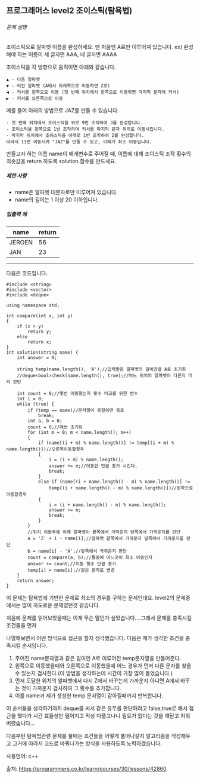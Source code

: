 ## 프로그래머스 level2 조이스틱(탐욕법)

###### 문제 설명

조이스틱으로 알파벳 이름을 완성하세요. 맨 처음엔 A로만 이루어져 있습니다.
ex) 완성해야 하는 이름이 세 글자면 AAA, 네 글자면 AAAA

조이스틱을 각 방향으로 움직이면 아래와 같습니다.

```
▲ - 다음 알파벳
▼ - 이전 알파벳 (A에서 아래쪽으로 이동하면 Z로)
◀ - 커서를 왼쪽으로 이동 (첫 번째 위치에서 왼쪽으로 이동하면 마지막 문자에 커서)
▶ - 커서를 오른쪽으로 이동
```

예를 들어 아래의 방법으로 JAZ를 만들 수 있습니다.

```
- 첫 번째 위치에서 조이스틱을 위로 9번 조작하여 J를 완성합니다.
- 조이스틱을 왼쪽으로 1번 조작하여 커서를 마지막 문자 위치로 이동시킵니다.
- 마지막 위치에서 조이스틱을 아래로 1번 조작하여 Z를 완성합니다.
따라서 11번 이동시켜 "JAZ"를 만들 수 있고, 이때가 최소 이동입니다.
```

만들고자 하는 이름 name이 매개변수로 주어질 때, 이름에 대해 조이스틱 조작 횟수의 최솟값을 return 하도록 solution 함수를 만드세요.

##### 제한 사항

- name은 알파벳 대문자로만 이루어져 있습니다.
- name의 길이는 1 이상 20 이하입니다.

##### 입출력 예

| name   | return |
| ------ | ------ |
| JEROEN | 56     |
| JAN    | 23     |

___

다음은 코드입니다.

```
#include <string>
#include <vector>
#include <deque>

using namespace std;

int compare(int x, int y)
{
	if (x > y)
		return y;
	else
		return x;
}
int solution(string name) {
	int answer = 0;

	string temp(name.length(), 'A');//입력받은 알파벳의 길이만큼 A로 초기화
	//deque<bool>check(name.length(), true);//어느 위치의 알파벳이 다른지 미리 판단

	int count = 0;//몇번 이동했는지 횟수 비교를 위한 변수
	int i = 0;
	while (true) {
		if (temp == name)//문자열이 동일하면 종료
			break;
		int a, b = 0;
		count = 0;//매번 초기화
		for (int m = 0; m < name.length(); m++)
		{
			if (name[(i + m) % name.length()] != temp[(i + m) % name.length()])//오른쪽이동할경우
			{
				i = (i + m) % name.length();
				answer += m;//이동한 만큼 증가 시킨다.
				break;
			}
			else if (name[(i + name.length() - m) % name.length()] !=
				temp[(i + name.length() - m) % name.length()])//왼쪽으로 이동할경우
			{
				i = (i + name.length() - m) % name.length();
				answer += m;
				break;
			}
		}
		//위치 이동후에 이제 알파벳이 끝쪽에서 가까운지 앞쪽에서 가까운지를 판단
		a = 'Z' + 1 - name[i];//알파벳 끝쪽에서 가까운지 앞쪽에서 가까운지를 판단
		b = name[i] - 'A';//앞쪽에서 가까운지 판단
		count = compare(a, b);//둘중에 어느곳이 최소 이동인지
		answer += count;//이동 횟수 만큼 증가
		temp[i] = name[i];//같은 문자로 변경
	}
	return answer;
}
```

이 문제는 탐욕법에 기반한 문제로 최소의 경우를 구하는 문제인데요. level2의 문제중에서는 많이 까도로운 문제였던것 같습니다. 

처음에 문제를 읽어보았을때는 이게 무슨 말인가 싶었습니다....그래서 문제를 충족시킬 조건들을 먼저

나열해보면서 어떤 방식으로 접근을 할지 생각했습니다. 다음은 제가 생각한 조건을 충족시킬 순서입니다.

1. 주어진 name문자열과 같은 길이인 A로 이루어진 temp문자열을 만들어준다.
2. 왼쪽으로 이동했을때와 오른쪽으로 이동했을때 어느 경우가 먼저 다른 문자를 찾을 수 있는지 검사한다.(이 방법을 생각하는데 시간이 가장 많이 들었습니다.)
3. 먼저 도달한 위치의 알파벳에서 다시 Z에서 바꾸는게 가까운지 아니면 A에서 바꾸는 것이 가까운지 검사하여 그 횟수를 추가합니다.
4. 이를 name과 제가 생성한 temp 문자열이 같아질때까지 반복합니다.

이 순서들을 생각하기까지 deque를 써서 같은 유무를 판단하려고 false,true로 해서 접근을 했다가 시간 효율성만 떨어지고 막상 다풀고나니 필요가 없다는 것을 깨닫고 지워버렸습니다...

다음부턴 탐욕법관련 문제를 풀때는 조건들을 어떻게 풀어나갈지 알고리즘을 작성해두고 그거에 따라서 코드로 바꿔나가는 방식을 사용하도록 노력하겠습니다.



사용언어: c++

출처: https://programmers.co.kr/learn/courses/30/lessons/42860